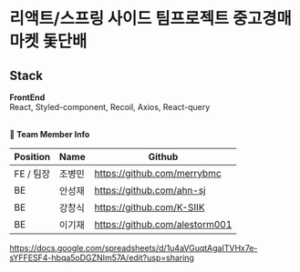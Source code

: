 # 리액트/스프링 사이드 팀프로젝트 중고경매마켓 돛단배

## Stack

**FrontEnd** <br/>
React, Styled-component, Recoil, Axios, React-query <br/>
<br/>

**👩 Team Member Info**

| Position  | Name   | Github                          |
| --------- | ------ | ------------------------------- |
| FE / 팀장 | 조병민 | https://github.com/merrybmc     |
| BE        | 안성재 | https://github.com/ahn-sj      |
| BE        | 강창식 | https://github.com/K-SIIK      |
| BE        | 이기재 | https://github.com/alestorm001 |


https://docs.google.com/spreadsheets/d/1u4aVGuqtAgaITVHx7e-sYFFESF4-hbqa5oDGZNIm57A/edit?usp=sharing
